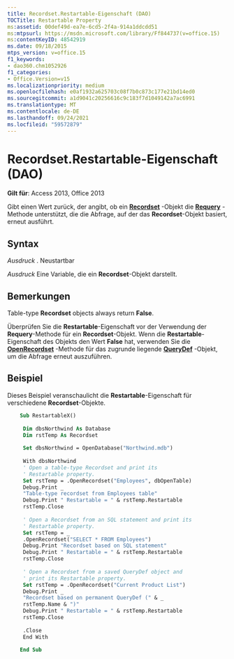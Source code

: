 ```yaml
---
title: Recordset.Restartable-Eigenschaft (DAO)
TOCTitle: Restartable Property
ms:assetid: 00def49d-ea7e-6cd5-2f4a-914a1ddcdd51
ms:mtpsurl: https://msdn.microsoft.com/library/Ff844737(v=office.15)
ms:contentKeyID: 48542919
ms.date: 09/18/2015
mtps_version: v=office.15
f1_keywords:
- dao360.chm1052926
f1_categories:
- Office.Version=v15
ms.localizationpriority: medium
ms.openlocfilehash: e0af1932a625703c08f7b0c873c177e21bd14ed0
ms.sourcegitcommit: a1d9041c20256616c9c183f7d1049142a7ac6991
ms.translationtype: MT
ms.contentlocale: de-DE
ms.lasthandoff: 09/24/2021
ms.locfileid: "59572879"
---
```

# <a name="recordsetrestartable-property-dao"></a>Recordset.Restartable-Eigenschaft (DAO)


**Gilt für**: Access 2013, Office 2013

Gibt einen Wert zurück, der angibt, ob ein **[Recordset](recordset-object-dao.md)** -Objekt die **[Requery](recordset-requery-method-dao.md)** -Methode unterstützt, die die Abfrage, auf der das **Recordset**-Objekt basiert, erneut ausführt.

## <a name="syntax"></a>Syntax

*Ausdruck* . Neustartbar

*Ausdruck* Eine Variable, die ein **Recordset**-Objekt darstellt.

## <a name="remarks"></a>Bemerkungen

Table-type **Recordset** objects always return **False**.

Überprüfen Sie die **Restartable**-Eigenschaft vor der Verwendung der **Requery**-Methode für ein **Recordset**-Objekt. Wenn die **Restartable**-Eigenschaft des Objekts den Wert **False** hat, verwenden Sie die **[OpenRecordset](connection-openrecordset-method-dao.md)** -Methode für das zugrunde liegende **[QueryDef](querydef-object-dao.md)** -Objekt, um die Abfrage erneut auszuführen.

## <a name="example"></a>Beispiel

Dieses Beispiel veranschaulicht die **Restartable**-Eigenschaft für verschiedene **Recordset**-Objekte.

```vb
    Sub RestartableX() 
     
     Dim dbsNorthwind As Database 
     Dim rstTemp As Recordset 
     
     Set dbsNorthwind = OpenDatabase("Northwind.mdb") 
     
     With dbsNorthwind 
     ' Open a table-type Recordset and print its 
     ' Restartable property. 
     Set rstTemp = .OpenRecordset("Employees", dbOpenTable) 
     Debug.Print _ 
     "Table-type recordset from Employees table" 
     Debug.Print " Restartable = " & rstTemp.Restartable 
     rstTemp.Close 
     
     ' Open a Recordset from an SQL statement and print its 
     ' Restartable property. 
     Set rstTemp = _ 
     .OpenRecordset("SELECT * FROM Employees") 
     Debug.Print "Recordset based on SQL statement" 
     Debug.Print " Restartable = " & rstTemp.Restartable 
     rstTemp.Close 
     
     ' Open a Recordset from a saved QueryDef object and 
     ' print its Restartable property. 
     Set rstTemp = .OpenRecordset("Current Product List") 
     Debug.Print _ 
     "Recordset based on permanent QueryDef (" & _ 
     rstTemp.Name & ")" 
     Debug.Print " Restartable = " & rstTemp.Restartable 
     rstTemp.Close 
     
     .Close 
     End With 
     
    End Sub
```

